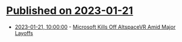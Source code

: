 # [Published on 2023-01-21](index.md)

* [2023-01-21, 10:00:00](https://slashdot.org/story/23/01/21/0239202/microsoft-kills-off-altspacevr-amid-major-layoffs?utm_source=rss1.0mainlinkanon&utm_medium=feed) - [Microsoft Kills Off AltspaceVR Amid Major Layoffs](https://slashdot.org/story/23/01/21/0239202/microsoft-kills-off-altspacevr-amid-major-layoffs?utm_source=rss1.0mainlinkanon&utm_medium=feed)
